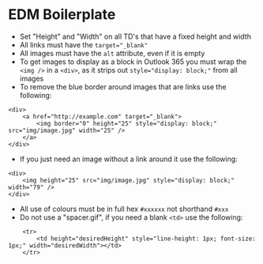 # EDM Boilerplate

- Set "Height" and "Width" on all TD's that have a fixed height and width
- All links must have the `target="_blank"`
- All images must have the `alt` attribute, even if it is empty
- To get images to display as a block in Outlook 365 you must wrap the `<img />` in a `<div>`, as it strips out `style="display: block;"` from all images
- To remove the blue border around images that are links use the following:

```
<div>
    <a href="http://example.com" target="_blank">
        <img border="0" height="25" style="display: block;" src="img/image.jpg" width="25" />
    </a>
</div>
```

- If you just need an image without a link around it use the following:

```
<div>
    <img height="25" src="img/image.jpg" style="display: block;" width="79" />
</div>
```

- All use of colours must be in full hex `#xxxxxx` not shorthand `#xxx`
- Do not use a "spacer.gif", if you need a blank `<td>` use the following:

```
    <tr>
        <td height="desiredHeight" style="line-height: 1px; font-size: 1px;" width="desiredWidth"></td>
    </tr>
```